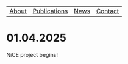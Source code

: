 <table>
  <tbody>
    <tr>
      <td><a href="index">About</a></td>
      <td><a href="papers">Publications</a></td>
      <td><a href="news">News</a></td>
      <td><a href="contact">Contact</a></td>
    </tr>
    </tbody>
</table>

# 01.04.2025

NiCE project begins!
